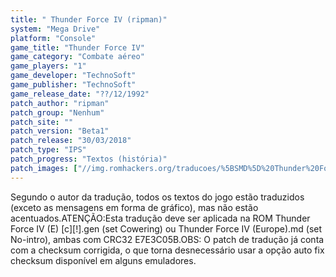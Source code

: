 ```yaml
---
title: " Thunder Force IV (ripman)"
system: "Mega Drive"
platform: "Console"
game_title: "Thunder Force IV"
game_category: "Combate aéreo"
game_players: "1"
game_developer: "TechnoSoft"
game_publisher: "TechnoSoft"
game_release_date: "??/12/1992"
patch_author: "ripman"
patch_group: "Nenhum"
patch_site: ""
patch_version: "Beta1"
patch_release: "30/03/2018"
patch_type: "IPS"
patch_progress: "Textos (história)"
patch_images: ["//img.romhackers.org/traducoes/%5BSMD%5D%20Thunder%20Force%20IV%20-%20ripman%20-%201.png","//img.romhackers.org/traducoes/%5BSMD%5D%20Thunder%20Force%20IV%20-%20ripman%20-%202.png","//img.romhackers.org/traducoes/%5BSMD%5D%20Thunder%20Force%20IV%20-%20ripman%20-%203.png"]
---
```

Segundo o autor da tradução, todos os textos do jogo estão traduzidos (exceto as mensagens em forma de gráfico), mas não estão acentuados.ATENÇÃO:Esta tradução deve ser aplicada na ROM Thunder Force IV (E) [c][!].gen (set Cowering) ou Thunder Force IV (Europe).md (set No-intro), ambas com CRC32 E7E3C05B.OBS: O patch de tradução já conta com a checksum corrigida, o que torna desnecessário usar a opção auto fix checksum disponível em alguns emuladores.